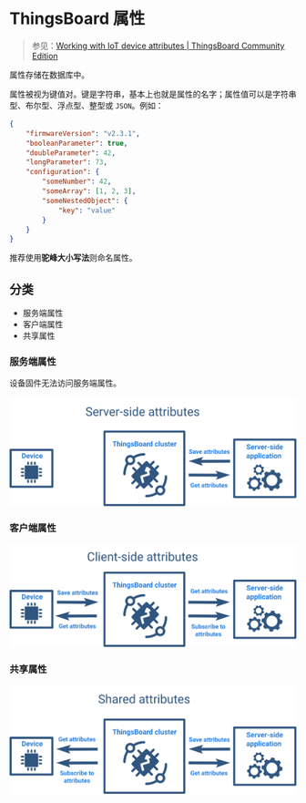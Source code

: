 # ThingsBoard 属性

> 参见：[Working with IoT device attributes | ThingsBoard Community Edition](https://thingsboard.io/docs/user-guide/attributes/)

属性存储在数据库中。

属性被视为键值对。键是字符串，基本上也就是属性的名字；属性值可以是字符串型、布尔型、浮点型、整型或 `JSON`。例如：

```json
{
    "firmwareVersion": "v2.3.1",
    "booleanParameter": true,
    "doubleParameter": 42,
    "longParameter": 73,
    "configuration": {
        "someNumber": 42,
        "someArray": [1, 2, 3],
        "someNestedObject": {
            "key": "value"
        }
    }
}
```

推荐使用**驼峰大小写法**则命名属性。

## 分类

- 服务端属性
- 客户端属性
- 共享属性

### 服务端属性

设备固件无法访问服务端属性。

![thingsboard-attributes-server-side](thingsboard-attributes-server-side.svg)

### 客户端属性

![thingsboard-attributes-client-side](thingsboard-attributes-client-side.svg)

### 共享属性

![thingsboard-attributes-shared](thingsboard-attributes-shared.svg)